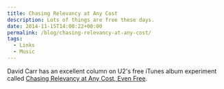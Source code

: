 ```yaml
---
title: Chasing Relevancy at Any Cost
description: Lots of things are free these days.
date: 2014-11-15T14:00:22+00:00
permalink: /blog/chasing-relevancy-at-any-cost/
tags:
  - Links
  - Music
---
```


David Carr has an excellent column on U2's free iTunes album experiment called [Chasing Relevancy at Any Cost, Even Free](http://www.nytimes.com/2014/11/10/business/media/for-bono-and-u2-apple-itunes-partnership-finally-hits-a-wrong-note.html).